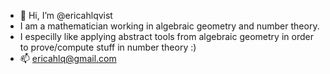 - 👋 Hi, I’m @ericahlqvist
- I am a mathematician working in algebraic geometry and number theory. 
- I especilly like applying abstract tools from algebraic geometry in order to prove/compute stuff in number theory :) 
- 📫 ericahlq@gmail.com

<!---
ericahlqvist/ericahlqvist is a ✨ special ✨ repository because its `README.md` (this file) appears on your GitHub profile.
You can click the Preview link to take a look at your changes.
--->
